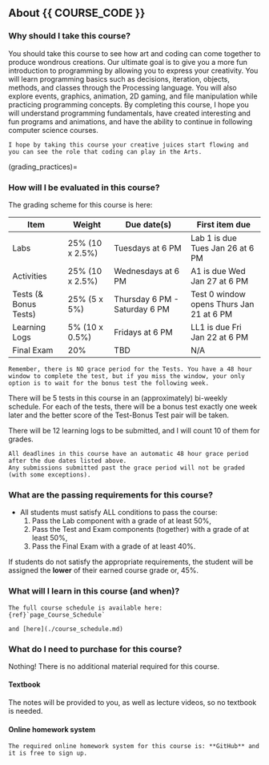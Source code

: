## About {{ COURSE_CODE }}

### Why should I take this course?

You should take this course to see how art and coding can come together to produce wondrous creations.
Our ultimate goal is to give you a more fun introduction to programming by allowing you to express your creativity.
You will learn programming basics such as decisions, iteration, objects, methods, and classes through the Processing language.
You will also explore events, graphics, animation, 2D gaming, and file manipulation while practicing programming concepts.
By completing this course, I hope you will understand programming fundamentals, have created interesting and fun programs and animations, and have the ability to continue in following computer science courses.

```{tip}
I hope by taking this course your creative juices start flowing and you can see the role that coding can play in the Arts.
```

(grading_practices)=
### How will I be evaluated in this course?

The grading scheme for this course is here:

| Item                  | Weight          | Due date(s)                   | First item due                                    |
|-----------------------|-----------------|-------------------------------|------------------------------------------|
| Labs                  | 25% (10 x 2.5%) | Tuesdays at 6 PM              | Lab 1 is due Tues Jan 26 at 6 PM         |
| Activities            | 25% (10 x 2.5%) | Wednesdays at 6 PM            | A1 is due Wed Jan 27 at 6 PM             |
| Tests (& Bonus Tests) | 25% (5 x 5%)    | Thursday 6 PM - Saturday 6 PM | Test 0 window opens Thurs Jan 21 at 6 PM |
| Learning Logs         | 5% (10 x 0.5%)  | Fridays at 6 PM               | LL1 is due Fri Jan 22 at 6 PM            |
| Final Exam            | 20%             | TBD                           | N/A                                      |

```{warning}
Remember, there is NO grace period for the Tests. You have a 48 hour window to complete the test, but if you miss the window, your only option is to wait for the bonus test the following week.
```

There will be 5 tests in this course in an (approximately) bi-weekly schedule.
For each of the tests, there will be a bonus test exactly one week later and the better score of the Test-Bonus Test pair will be taken.

There will be 12 learning logs to be submitted, and I will count 10 of them for grades.

```{attention} 
All deadlines in this course have an automatic 48 hour grace period after the due dates listed above.
Any submissions submitted past the grace period will not be graded (with some exceptions).
```

### What are the passing requirements for this course?

- All students must satisfy ALL conditions to pass the course:
    1. Pass the Lab component with a grade of at least 50%,
    1. Pass the Test and Exam components (together) with a grade of at least 50%,
    1. Pass the Final Exam with a grade of at least 40%.

If students do not satisfy the appropriate requirements, the student will be assigned the **lower** of their earned course grade or, 45%.

### What will I learn in this course (and when)?
<!-- 
1. Pellentesque pellentesque ut arcu vel sagittis.
1. Sed faucibus at ipsum pharetra euismod.
1. Interdum et malesuada fames ac ante ipsum primis in faucibus.
1. Vivamus pharetra pretium dui, nec semper enim vehicula nec.
1. Quisque vel odio dui. Aenean ullamcorper arcu sit amet gravida dapibus. -->

```{tip}
The full course schedule is available here: {ref}`page_Course_Schedule`

and [here](./course_schedule.md)
```
### What do I need to purchase for this course?

Nothing! There is no additional material required for this course. 

#### Textbook

The notes will be provided to you, as well as lecture videos, so no textbook is needed.

#### Online homework system

```{tip}
The required online homework system for this course is: **GitHub** and it is free to sign up.
```